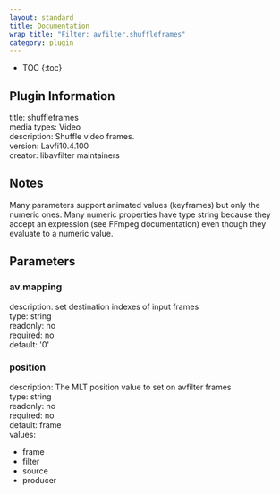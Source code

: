 ```yaml
---
layout: standard
title: Documentation
wrap_title: "Filter: avfilter.shuffleframes"
category: plugin
---
```

* TOC
{:toc}

## Plugin Information

title: shuffleframes  
media types:
Video  
description: Shuffle video frames.  
version: Lavfi10.4.100  
creator: libavfilter maintainers  

## Notes

Many parameters support animated values (keyframes) but only the numeric ones. Many numeric properties have type string because they accept an expression (see FFmpeg documentation) even though they evaluate to a numeric value.

## Parameters

### av.mapping

  
description:
set destination indexes of input frames  
type: string  
readonly: no  
required: no  
default: '0'  

### position

  
description:
The MLT position value to set on avfilter frames  
type: string  
readonly: no  
required: no  
default: frame  
values:  

* frame
* filter
* source
* producer

